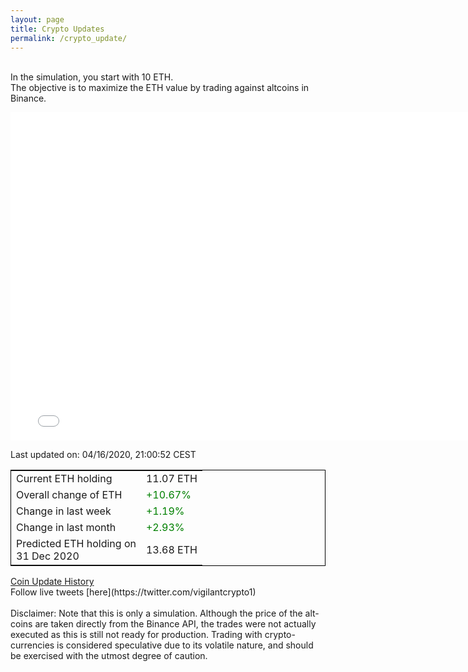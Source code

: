 ```yaml
---
layout: page
title: Crypto Updates
permalink: /crypto_update/
---
```

<br>In the simulation, you start with 10 ETH.<br>The objective is to maximize the ETH value by trading against altcoins 
in Binance.

<iframe width="775" height="525" frameborder="0" scrolling="no" src="//plotly.com/~vikramaditya91/109.embed"></iframe>

Last updated on: 04/16/2020, 21:00:52 CEST 
<table style="border:1px solid black;margin-left:auto;margin-right:auto;">
	<tbody>
	<tr>
		<td>Current ETH holding</td>
		<td>     11.07 ETH</td>
	</tr>
	<tr>
		<td>Overall change of ETH</td>
		<td><font color="green">+10.67%</font></td>
	</tr>
	<tr>
		<td>Change in last week</td>
		<td><font color="green">+1.19%</font></td>
	</tr>
	<tr>
		<td>Change in last month</td>
		<td><font color="green">+2.93%</font></td>
	</tr>
    <tr>
		<td>Predicted ETH holding on<br>31 Dec 2020</td>
		<td>     13.68 ETH</td>
	</tr>
	</tbody>
</table>
<a href="{{ site.baseurl }}/crypto_history">Coin Update History</a>
<br>
Follow live tweets [here](https://twitter.com/vigilantcrypto1)
<br>
<br>
Disclaimer:
Note that this is only a simulation. Although the price of the alt-coins are taken directly from the Binance API, the trades were not actually executed as this is still not ready for production.
Trading with crypto-currencies is considered speculative due to its volatile nature, and should be exercised with the utmost degree of caution.